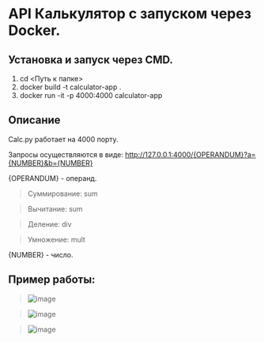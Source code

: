 # API Калькулятор с запуском через Docker.

## Установка и запуск через CMD.

1. cd <Путь к папке>
2. docker build -t calculator-app .
3. docker run -it -p 4000:4000 calculator-app

## Описание

Calc.py работает на 4000 порту.

Запросы осуществляются в виде: http://127.0.0.1:4000/{OPERANDUM}?a={NUMBER}&b={NUMBER}

{OPERANDUM} - операнд.
> Суммирование: sum

> Вычитание: sum

> Деление: div

> Умножение: mult
                    
{NUMBER} - число.

## Пример работы:

>![image](https://github.com/KhoroshkeevDA/Calculator/assets/147157811/df4e3fc6-6207-4d42-a748-e4eaee7f37be)

>![image](https://github.com/KhoroshkeevDA/Calculator/assets/147157811/d14b05e3-e318-409c-aa5d-8c50413ea8ad)

>![image](https://github.com/KhoroshkeevDA/Calculator/assets/147157811/caff91c2-b75a-496c-ba12-c6bdd0104073)

